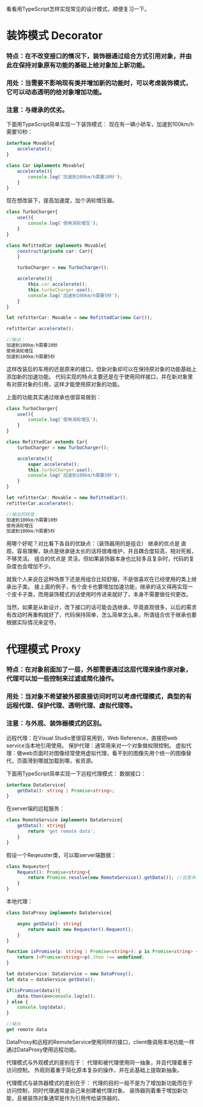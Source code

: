 看看用TypeScript怎样实现常见的设计模式，顺便复习一下。

# 装饰模式 Decorator

### 特点：在不改变接口的情况下，装饰器通过组合方式引用对象，并由此在保持对象原有功能的基础上给对象加上新功能。

### 用处：当需要不影响现有类并增加新的功能时，可以考虑装饰模式，它可以动态透明的给对象增加功能。

### 注意：与继承的优劣。

下面用TypeScript简单实现一下装饰模式：
现在有一辆小轿车，加速到100km/h需要10秒：

```ts
interface Movable{
    accelerate();
}

class Car implements Movable{
    accelerate(){
        console.log('加速到100km/h需要10秒');
    }
}
```
现在想改装下，提高加速度，加个涡轮增压器。

```ts
class TurboCharger{
    use(){
        console.log('使用涡轮增压');
    }
}

class RefittedCar implements Movable{
    construct(private car: Car){
    }

    turboCharger = new TurboCharger();

    accelerate(){
        this.car.accelerate();
        this.turboCharger.use();
        console.log('加速到100km/h需要5秒'); 
    }
}

let refitterCar: Movable = new RefittedCar(new Car());

refitterCar.accelerate();

//输出：
加速到100km/h需要10秒
使用涡轮增压
加速到100km/h需要5秒
```
这样改装后的车用的还是原来的接口，但新对象却可以在保持原对象的功能基础上添加新的加速功能。
代码实现的特点主要还是在于使用同样接口，并在新对象里有对原对象的引用，这样才能使用原对象的功能。

上面的功能其实通过继承也很容易做到：

```ts
class TurboCharger{
    use(){
        console.log('使用涡轮增压');
    }
}

class RefittedCar extends Car{
    turboCharger = new TurboCharger();

    accelerate(){
        super.accelerate();
        this.turboCharger.use();
        console.log('加速到100km/h需要5秒'); 
    }
}

let refitterCar: Movable = new RefittedCar();
refitterCar.accelerate();

//输出同样是：
加速到100km/h需要10秒
使用涡轮增压
加速到100km/h需要5秒
```
用哪个好呢？对比看下各自的优缺点：（装饰器用的是组合）
继承的优点是 直观，容易理解，缺点是继承链太长的话将很难维护，并且耦合度较高，相对死板，不够灵活。
组合的优点是 灵活，但如果装饰器本身也比较多且复杂时，代码的复杂度也会增加不少。

就我个人来说在这种场景下还是用组合比较舒服，不是很喜欢在已经使用的类上继承出子类。
接上面的例子，有个皮卡也要增加加速功能，继承的话又得再实现一个皮卡子类，而用装饰模式的话使用时传进来就好了，本身不需要做任何更改。

当然，如果是从新设计，改下接口的话可能会选继承，毕竟直观很多，以后的需求有改动时再重构就好了，代码保持简单，怎么简单怎么来，所谓组合优于继承也要根据实际情况来定夺。

# 代理模式 Proxy

### 特点：在对象前面加了一层，外部需要通过这层代理来操作原对象，代理可以加一些控制来过滤或简化操作。

### 用处：当对象不希望被外部直接访问时可以考虑代理模式，典型的有远程代理、保护代理、透明代理、虚拟代理等。

### 注意：与外观、装饰器模式的区别。

远程代理：在Visual Studio里很容易用到，Web Reference，直接把web service当本地引用使用。
保护代理：通常用来对一个对象做权限控制。
虚拟代理：做web页面时对图像经常使用虚拟代理，看不到的图像先用个统一的图像替代，页面滑到哪就加载到哪，省资源。

下面用TypeScript简单实现一下远程代理模式：
数据接口：

```ts
interface DataService{
    getData(): string | Promise<string>;
}
```
在server端的远程服务：

```ts
class RemoteService implements DataService{
    getData(): string{
        return 'get remote data';
    }
}
```
假设一个Reqeuster类，可以取server端数据：

```ts
class Requester{
    Request(): Promise<string>{
        return Promise.resolve(new RemoteService().getData()); //这里本来应该从网络取，现在只是演示一下
    }
}
```
本地代理：

```ts
class DataProxy implements DataService{

    async getData(): string{
        return await new Requester().Request();
    }
}

function isPromise(p: string | Promise<string>): p is Promise<string> { //用来判断是否是promise
    return (<Promise<string>>p).then !== undefined;
}

let dataService: DataService = new DataProxy();
let data = dataService.getData();

if(isPromise(data)){
    data.then(o=>console.log(o));
} else {
    console.log(data);
}

//输出
get remote data
```
DataProxy和远程的RemoteService使用同样的接口，client像调用本地功能一样通过DataProxy使用远程功能。

代理模式与外观模式的差别在于：
代理和被代理使用同一抽象，并且代理着重于访问控制。
外观则着重于简化原本复杂的操作，并在此基础上提取新抽象。

代理模式与装饰器模式的差别在于：
代理的目的一般不是为了增加新功能而在于访问控制，同时代理通常是自己来创建被代理对象。
装饰器则着重于增加新功能，且被装饰对象通常是作为引用传给装饰器的。
